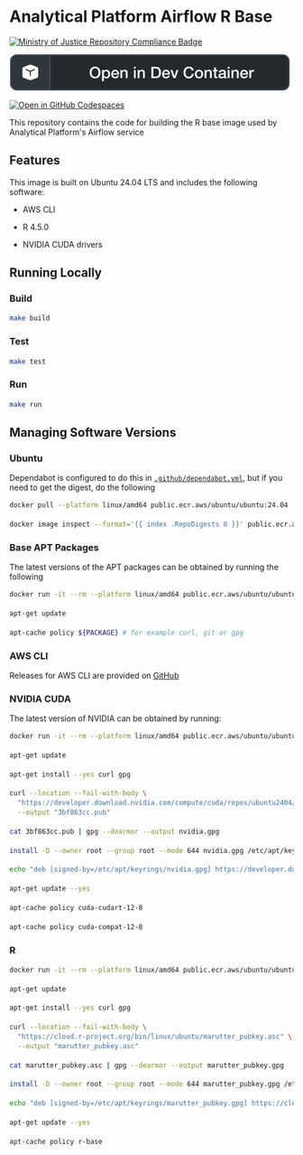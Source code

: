 # Analytical Platform Airflow R Base

[![Ministry of Justice Repository Compliance Badge](https://github-community.service.justice.gov.uk/repository-standards/api/analytical-platform-airflow-r-base/badge)](https://github-community.service.justice.gov.uk/repository-standards/analytical-platform-airflow-r-base)

[![Open in Dev Container](https://raw.githubusercontent.com/ministryofjustice/.devcontainer/refs/heads/main/contrib/badge.svg)](https://vscode.dev/redirect?url=vscode://ms-vscode-remote.remote-containers/cloneInVolume?url=https://github.com/ministryofjustice/analytical-platform-airflow-r-base)

[![Open in GitHub Codespaces](https://github.com/codespaces/badge.svg)](https://codespaces.new/ministryofjustice/analytical-platform-airflow-r-base)

This repository contains the code for building the R base image used by Analytical Platform's Airflow service

## Features

This image is built on Ubuntu 24.04 LTS and includes the following software:

- AWS CLI

- R 4.5.0

- NVIDIA CUDA drivers

## Running Locally

### Build

```bash
make build
```

### Test

```bash
make test
```

### Run

```bash
make run
```

## Managing Software Versions

### Ubuntu

Dependabot is configured to do this in [`.github/dependabot.yml`](.github/dependabot.yml), but if you need to get the digest, do the following

```bash
docker pull --platform linux/amd64 public.ecr.aws/ubuntu/ubuntu:24.04

docker image inspect --format='{{ index .RepoDigests 0 }}' public.ecr.aws/ubuntu/ubuntu:24.04
```

### Base APT Packages

The latest versions of the APT packages can be obtained by running the following

```bash
docker run -it --rm --platform linux/amd64 public.ecr.aws/ubuntu/ubuntu:24.04

apt-get update

apt-cache policy ${PACKAGE} # for example curl, git or gpg
```

### AWS CLI

Releases for AWS CLI are provided on [GitHub](https://raw.githubusercontent.com/aws/aws-cli/v2/CHANGELOG.rst)

### NVIDIA CUDA

The latest version of NVIDIA can be obtained by running:

```bash
docker run -it --rm --platform linux/amd64 public.ecr.aws/ubuntu/ubuntu:24.04

apt-get update

apt-get install --yes curl gpg

curl --location --fail-with-body \
  "https://developer.download.nvidia.com/compute/cuda/repos/ubuntu2404/x86_64/3bf863cc.pub" \
  --output "3bf863cc.pub"

cat 3bf863cc.pub | gpg --dearmor --output nvidia.gpg

install -D --owner root --group root --mode 644 nvidia.gpg /etc/apt/keyrings/nvidia.gpg

echo "deb [signed-by=/etc/apt/keyrings/nvidia.gpg] https://developer.download.nvidia.com/compute/cuda/repos/ubuntu2404/x86_64 /" > /etc/apt/sources.list.d/cuda.list

apt-get update --yes

apt-cache policy cuda-cudart-12-8

apt-cache policy cuda-compat-12-8
```

### R

```bash
docker run -it --rm --platform linux/amd64 public.ecr.aws/ubuntu/ubuntu:24.04

apt-get update

apt-get install --yes curl gpg

curl --location --fail-with-body \
  "https://cloud.r-project.org/bin/linux/ubuntu/marutter_pubkey.asc" \
  --output "marutter_pubkey.asc"

cat marutter_pubkey.asc | gpg --dearmor --output marutter_pubkey.gpg

install -D --owner root --group root --mode 644 marutter_pubkey.gpg /etc/apt/keyrings/marutter_pubkey.gpg

echo "deb [signed-by=/etc/apt/keyrings/marutter_pubkey.gpg] https://cloud.r-project.org/bin/linux/ubuntu noble-cran40/" > /etc/apt/sources.list.d/cran.list

apt-get update --yes

apt-cache policy r-base
```
